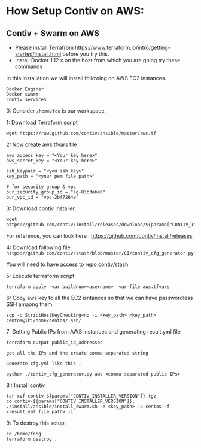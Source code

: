 # How Setup Contiv on AWS:

## Contiv + Swarm on AWS

- Please install Terrafrom https://www.terraform.io/intro/getting-started/install.html before you try this.
- Install Docker 1.12.x on the host from which you are going try these commands


In this installation we will install following on AWS EC2 instances.
```
Docker Enginer
Docker swarm
Contiv services
```

0: Consider `/home/foo` is our workspace. 

1: Download Terraform script
```
wget https://raw.github.com/contiv/ansible/master/aws.tf
```
2: Now create aws.tfvars file

```
aws_access_key = "<Your key here>"
aws_secret_key = "<Your key here>"

ssh_keypair = "<you ssh key>"
key_path = "<your pem file path>"

# for security group & vpc
our_security_group_id = "sg-83b3abe6"
our_vpc_id = "vpc-2bf7264e"
```

3: Download contiv installer.

```
wget https://github.com/contiv/install/releases/download/${params["CONTIV_INSTALLER_VERSION"]}/contiv-${params["CONTIV_INSTALLER_VERSION"]}.tgz
```
For reference, you can look here : https://github.com/contiv/install/releases

4: Download following file:
`https://github.com/contiv/stash/blob/master/CI/contiv_cfg_generator.py`

You will need to have access to repo contiv/stash


5: Execute terrraform script

`terraform apply -var buildnum=<username> -var-file aws.tfvars`

6: Copy aws key to all the EC2 isntances so that we can have passwordless SSH amaong them

```
scp -o StrictHostKeyChecking=no -i <key_path> <key_path> centos@IP:/home/centos/.ssh/
```

7: Getting Public IPs from AWS instances and generating result.yml file

```
terraform output public_ip_addresses

get all the IPs and the create comma separated string

Generate cfg.yml like this :

python ./contiv_cfg_generator.py aws <comma separated public IPs>

```

8 : Install contiv

```
tar xvf contiv-${params["CONTIV_INSTALLER_VERSION"]}.tgz
cd contiv-${params["CONTIV_INSTALLER_VERSION"]}; 
./install/ansible/install_swarm.sh -e <key_path> -u centos -f <result.yml file path> -i
```

9: To destroy this setup:

```
cd /home/foog
terraform destroy .
```

